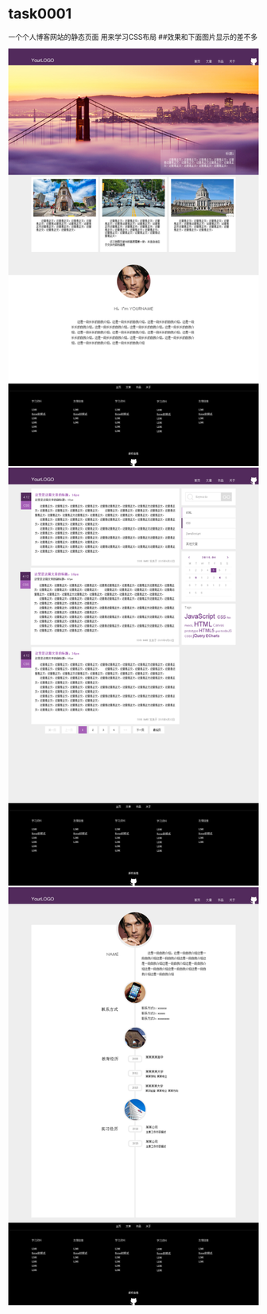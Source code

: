 # task0001
一个个人博客网站的静态页面
用来学习CSS布局
##效果和下面图片显示的差不多

![image](img/task0001_1.png)
![image](img/task0001_2.png)
![image](img/task0001_4.png)

